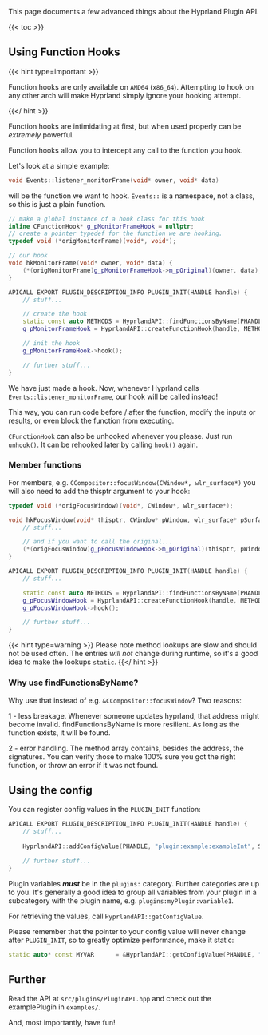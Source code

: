 This page documents a few advanced things about the Hyprland Plugin API.

{{< toc >}}

## Using Function Hooks

{{< hint type=important >}}

Function hooks are only available on `AMD64` (`x86_64`).
Attempting to hook on any other arch will make Hyprland simply ignore your hooking attempt.

{{</ hint >}}

Function hooks are intimidating at first, but when used properly can be _extremely_ powerful.

Function hooks allow you to intercept any call to the function you hook.

Let's look at a simple example:
```cpp
void Events::listener_monitorFrame(void* owner, void* data)
```
will be the function we want to hook. `Events::` is a namespace, not a class, so this
is just a plain function.

```cpp
// make a global instance of a hook class for this hook
inline CFunctionHook* g_pMonitorFrameHook = nullptr;
// create a pointer typedef for the function we are hooking.
typedef void (*origMonitorFrame)(void*, void*);

// our hook
void hkMonitorFrame(void* owner, void* data) {
    (*(origMonitorFrame)g_pMonitorFrameHook->m_pOriginal)(owner, data);
}

APICALL EXPORT PLUGIN_DESCRIPTION_INFO PLUGIN_INIT(HANDLE handle) {
    // stuff...

    // create the hook
    static const auto METHODS = HyprlandAPI::findFunctionsByName(PHANDLE, "listener_monitorFrame");
    g_pMonitorFrameHook = HyprlandAPI::createFunctionHook(handle, METHODS[0].address, (void*)&hkMonitorFrame);

    // init the hook
    g_pMonitorFrameHook->hook();

    // further stuff...
}

```

We have just made a hook. Now, whenever Hyprland calls `Events::listener_monitorFrame`, our hook will be called instead!

This way, you can run code before / after the function, modify the inputs or results, or even block the function from executing.

`CFunctionHook` can also be unhooked whenever you please. Just run `unhook()`. It can be rehooked later by calling `hook()` again.

### Member functions

For members, e.g. `CCompositor::focusWindow(CWindow*, wlr_surface*)` you will also need to add the thisptr argument to your hook:

```cpp
typedef void (*origFocusWindow)(void*, CWindow*, wlr_surface*);

void hkFocusWindow(void* thisptr, CWindow* pWindow, wlr_surface* pSurface) {
    // stuff...

    // and if you want to call the original...
    (*(origFocusWindow)g_pFocusWindowHook->m_pOriginal)(thisptr, pWindow, pSurface);
}

APICALL EXPORT PLUGIN_DESCRIPTION_INFO PLUGIN_INIT(HANDLE handle) {
    // stuff...

    static const auto METHODS = HyprlandAPI::findFunctionsByName(PHANDLE, "focusWindow");
    g_pFocusWindowHook = HyprlandAPI::createFunctionHook(handle, METHODS[0].address, (void*)&hkFocusWindow);
    g_pFocusWindowHook->hook();

    // further stuff...
}
```

{{< hint type=warning >}}
Please note method lookups are slow and should not be used often. The entries _will not_ change during runtime, so it's a good idea
to make the lookups `static`.
{{</ hint >}}

### Why use findFunctionsByName?

Why use that instead of e.g. `&CCompositor::focusWindow`? Two reasons:

1 - less breakage. Whenever someone updates hyprland, that address might become invalid. findFunctionsByName is more resilient. As long as the function exists, it will be found.

2 - error handling. The method array contains, besides the address, the signatures. You can verify those to make 100% sure you got the right function, or throw an error if it was not found.

## Using the config
You can register config values in the `PLUGIN_INIT` function:

```cpp
APICALL EXPORT PLUGIN_DESCRIPTION_INFO PLUGIN_INIT(HANDLE handle) {
    // stuff...
    
    HyprlandAPI::addConfigValue(PHANDLE, "plugin:example:exampleInt", SConfigValue{.intValue = 1});

    // further stuff...
}
```

Plugin variables ***must*** be in the `plugins:` category. Further categories are up to you. It's generally
a good idea to group all variables from your plugin in a subcategory with the plugin name, e.g. `plugins:myPlugin:variable1`.

For retrieving the values, call `HyprlandAPI::getConfigValue`.

Please remember that the pointer to your config value will never change after `PLUGIN_INIT`, so to greatly optimize performance, make it static:
```cpp
static auto* const MYVAR      = &HyprlandAPI::getConfigValue(PHANDLE, "plugin:myPlugin:variable1")->intValue;
```

## Further
Read the API at `src/plugins/PluginAPI.hpp` and check out the examplePlugin in `examples/`.

And, most importantly, have fun!